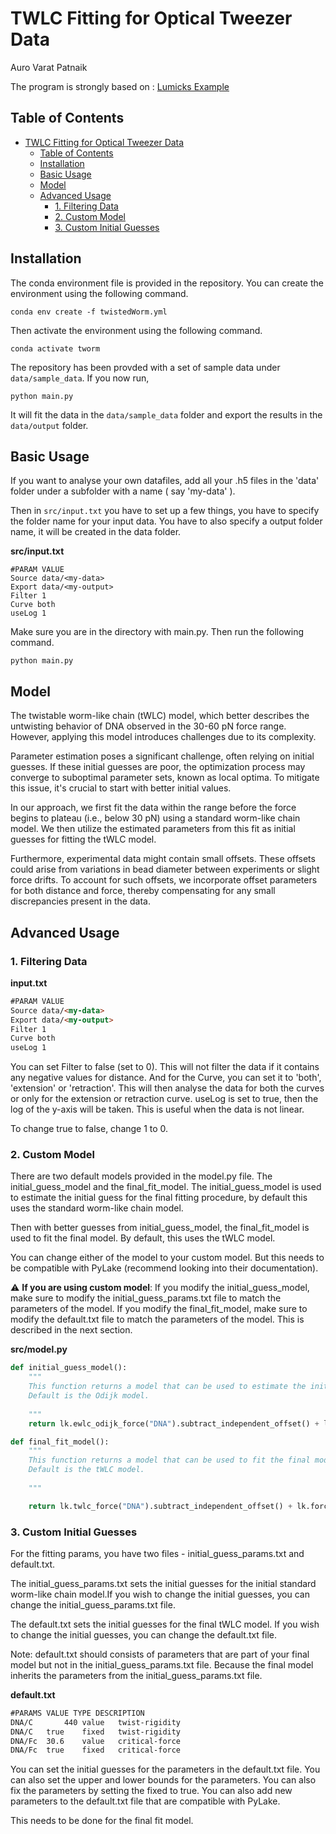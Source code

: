 # TWLC Fitting for Optical Tweezer Data
<!-- add contributor -->
Auro Varat Patnaik

The program is strongly based on : [Lumicks Example](https://lumicks-pylake.readthedocs.io/en/stable/examples/twlc_fitting/twlc_fitting.html)
<!-- add license -->
## Table of Contents

- [TWLC Fitting for Optical Tweezer Data](#twlc-fitting-for-optical-tweezer-data)
  - [Table of Contents](#table-of-contents)
  - [Installation](#installation)
  - [Basic Usage](#basic-usage)
  - [Model](#model)
  - [Advanced Usage](#advanced-usage)
    - [1. Filtering Data](#1-filtering-data)
    - [2. Custom Model](#2-custom-model)
    - [3. Custom Initial Guesses](#3-custom-initial-guesses)

## Installation

The conda environment file is provided in the repository. You can create the environment using the following command.

`conda env create -f twistedWorm.yml`

Then activate the environment using the following command.

`conda activate tworm`


The repository has been provded with a set of sample data under `data/sample_data`. If you now run,

`python main.py`

It will fit the data in the `data/sample_data` folder and export the results in the `data/output` folder.


## Basic Usage

If you want to analyse your own datafiles, add all your .h5 files in the 'data' folder under a subfolder with a name ( say 'my-data' ).

Then in `src/input.txt` you have to set up a few things, you have to specify the folder name for your input data. You have to also specify a output folder name, it will be created in the data folder.

**src/input.txt**
```
#PARAM VALUE
Source data/<my-data>
Export data/<my-output>
Filter 1
Curve both
useLog 1
```

Make sure you are in the directory with main.py. Then run the following command.

`python main.py`

## Model

The twistable worm-like chain (tWLC) model, which better describes the untwisting behavior of DNA observed in the 30-60 pN force range. However, applying this model introduces challenges due to its complexity.

Parameter estimation poses a significant challenge, often relying on initial guesses. If these initial guesses are poor, the optimization process may converge to suboptimal parameter sets, known as local optima. To mitigate this issue, it's crucial to start with better initial values.

In our approach, we first fit the data within the range before the force begins to plateau (i.e., below 30 pN) using a standard worm-like chain model. We then utilize the estimated parameters from this fit as initial guesses for fitting the tWLC model.

Furthermore, experimental data might contain small offsets. These offsets could arise from variations in bead diameter between experiments or slight force drifts. To account for such offsets, we incorporate offset parameters for both distance and force, thereby compensating for any small discrepancies present in the data.

## Advanced Usage

### 1. Filtering Data
**input.txt**
```html
#PARAM VALUE
Source data/<my-data>
Export data/<my-output>
Filter 1
Curve both
useLog 1
```

You can set Filter to false (set to 0). This will not filter the data if it contains any negative values for distance.
And for the Curve, you can set it to 'both', 'extension' or 'retraction'. This will then analyse the data for both the curves or only for the extension or retraction curve.
useLog is set to true, then the log of the y-axis will be taken. This is useful when the data is not linear.

To change true to false, change 1 to 0.


### 2. Custom Model

There are two default models provided in the model.py file. The initial_guess_model and the final_fit_model. The initial_guess_model is used to estimate the initial guess for the final fitting procedure, by default this uses the standard worm-like chain model. 

Then with better guesses from initial_guess_model, the final_fit_model is used to fit the final model. By default, this uses the tWLC model.

You can change either of the model to your custom model. But this needs to be compatible with PyLake (recommend looking into their documentation).


 :warning: **If you are using custom model**: If you modify the initial_guess_model, make sure to modify the initial_guess_params.txt file to match the parameters of the model. If you modify the final_fit_model, make sure to modify the default.txt file to match the parameters of the model. This is described in the next section.



**src/model.py**
```python
def initial_guess_model():
    """
    This function returns a model that can be used to estimate the initial guess for the fitting procedure.
    Default is the Odijk model.
    
    """
    return lk.ewlc_odijk_force("DNA").subtract_independent_offset() + lk.force_offset("DNA")

def final_fit_model():
    """
    This function returns a model that can be used to fit the final model.
    Default is the tWLC model.
    
    """

    return lk.twlc_force("DNA").subtract_independent_offset() + lk.force_offset("DNA")
```




### 3. Custom Initial Guesses

For the fitting params, you have two files - initial_guess_params.txt and default.txt. 

The initial_guess_params.txt sets the initial guesses for the initial standard worm-like chain model.If you wish to change the initial guesses, you can change the initial_guess_params.txt file. 

 The default.txt sets the initial guesses for the final tWLC model. If you wish to change the initial guesses, you can change the default.txt file.

 Note: default.txt should consists of parameters that are part of your final model but not in the initial_guess_params.txt file. Because the final model inherits the parameters from the initial_guess_params.txt file.

**default.txt**
```html
#PARAMS VALUE TYPE DESCRIPTION
DNA/C       440 value   twist-rigidity
DNA/C   true    fixed   twist-rigidity
DNA/Fc  30.6    value   critical-force
DNA/Fc  true    fixed   critical-force
```
You can set the initial guesses for the parameters in the default.txt file. You can also set the upper and lower bounds for the parameters. You can also fix the parameters by setting the fixed to true. You can also add new parameters to the default.txt file that are compatible with PyLake.

This needs to be done for the final fit model.




